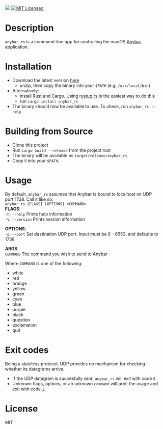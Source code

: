 [![](https://img.shields.io/crates/v/anybar_rs.svg)](https://crates.io/crates/anybar_rs) [![MIT Licensed](https://img.shields.io/github/license/mashape/apistatus.svg)](license.txt)  

# Description
`anybar_rs` is a command-line app for controlling the macOS [Anybar](https://github.com/tonsky/AnyBar) application.

# Installation
- Download the latest version [here](https://github.com/urschrei/rust_anybar/releases/latest)
    - unzip, then copy the binary into your `$PATH` (e.g. `/usr/local/bin`)
- Alternatively:
    - install Rust and Cargo. Using [rustup.rs](https://www.rustup.rs) is the easiest way to do this
    - run `cargo install anybar_rs`
- The binary should now be available to use. To check, run `anybar_rs --help`.

# Building from Source
- Clone this project
- Run `cargo build --release` from the project root
- The binary will be available as `target/release/anybar_rs`
- Copy it into your `$PATH`.

# Usage
By default, `anybar_rs` assumes that Anybar is bound to localhost on UDP port 1738. Call it like so:  
`anybar_rs [FLAGS] [OPTIONS] <COMMAND>`  
**FLAGS**:  
    `-h`, `--help`       Prints help information  
    `-V`, `--version`    Prints version information  

**OPTIONS**:  
    `-p`, `--port` <PORT>    Set destination UDP port. Input must be 0 – 6553, and defaults to 1738  

**ARGS**:  
    `COMMAND`    The command you wish to send to Anybar  

Where `COMMAND` is one of the following:

- white
- red
- orange
- yellow
- green
- cyan
- blue
- purple
- black
- question
- exclamation
- quit


# Exit codes
Being a stateless protocol, UDP provides no mechanism for checking whether its datagrams arrive.

- If the UDP datagram is succesfully *sent*, `anybar_rs` will exit with code `0`.
- Unknown flags, options, or an unknown `command` will print the usage and exit with code `1`.

# License
MIT
